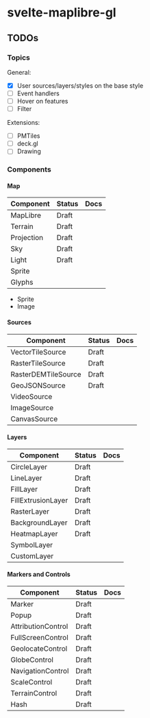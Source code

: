 # svelte-maplibre-gl

## TODOs

### Topics

General:

- [x] User sources/layers/styles on the base style
- [ ] Event handlers
- [ ] Hover on features
- [ ] Filter

Extensions:

- [ ] PMTiles
- [ ] deck.gl
- [ ] Drawing

### Components

#### Map

| Component           | Status | Docs |
| ------------------- | ------ | ---- |
| MapLibre            | Draft  |      |
| Terrain             | Draft  |      |
| Projection          | Draft  |      |
| Sky                 | Draft  |      |
| Light               | Draft  |      |
| Sprite              |        |      |
| Glyphs              |        |      |

- Sprite
- Image

#### Sources

| Component           | Status | Docs |
| ------------------- | ------ | ---- |
| VectorTileSource    | Draft  |      |
| RasterTileSource    | Draft  |      |
| RasterDEMTileSource | Draft  |      |
| GeoJSONSource       | Draft  |      |
| VideoSource         |        |      |
| ImageSource         |        |      |
| CanvasSource        |        |      |

#### Layers

| Component          | Status | Docs |
| ------------------ | ------ | ---- |
| CircleLayer        | Draft  |      |
| LineLayer          | Draft  |      |
| FillLayer          | Draft  |      |
| FillExtrusionLayer | Draft  |      |
| RasterLayer        | Draft  |      |
| BackgroundLayer    | Draft  |      |
| HeatmapLayer       | Draft  |      |
| SymbolLayer        |        |      |
| CustomLayer        |        |      |

#### Markers and Controls

| Component          | Status | Docs |
| ------------------ | ------ | ---- |
| Marker             | Draft  |      |
| Popup              | Draft  |      |
| AttributionControl | Draft  |      |
| FullScreenControl  | Draft  |      |
| GeolocateControl   | Draft  |      |
| GlobeControl       | Draft  |      |
| NavigationControl  | Draft  |      |
| ScaleControl       | Draft  |      |
| TerrainControl     | Draft  |      |
| Hash               | Draft  |      |
